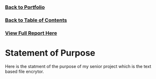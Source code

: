 ### [Back to Portfolio](./)

### [Back to Table of Contents](seniorproject.md)

### [View Full Report Here](fullReport.md)

Statement of Purpose
====================

Here is the statment of the purpose of my senior project which is the text based file encrytor.
